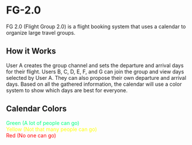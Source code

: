 # FG-2.0
FG 2.0 (Flight Group 2.0) is a flight booking system that uses a calendar to organize large travel groups.

How it Works
---
User A creates the group channel and sets the departure and arrival days for their flight. Users B, C, D, E, F, and G can join the group and view days selected by User A. They can also propose their own departure and arrival days. Based on all the gathered information, the calendar will use a color system to show which days are best for everyone.

Calendar Colors
---
<span style="color:#00ff7f">Green (A lot of people can go)</span>
<br/>
<span style="color:yellow">Yellow (Not that many people can go)</span>
<br/>
<span style="color:red">Red (No one can go)</span>